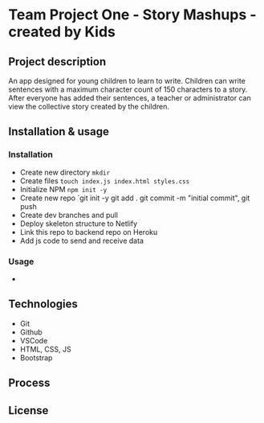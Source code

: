# Team Project One - Story Mashups - created by Kids

## Project description

An app designed for young children to learn to write. Children can write sentences with a maximum character count of 150 characters to a story. After everyone has added their sentences, a teacher or administrator can view the collective story created by the children. 

## Installation & usage

### Installation
-   Create new directory `mkdir`
-   Create files `touch index.js index.html styles.css`
-   Initialize NPM `npm init -y`
-   Create new repo `git init -y git add . git commit -m "initial commit", git push
-   Create dev branches and pull
-   Deploy skeleton structure to Netlify
-   Link this repo to backend repo on Heroku
-   Add js code to send and receive data

### Usage

-   



## Technologies

-   Git
-   Github
-   VSCode
-   HTML, CSS, JS
-   Bootstrap

## Process

## License
